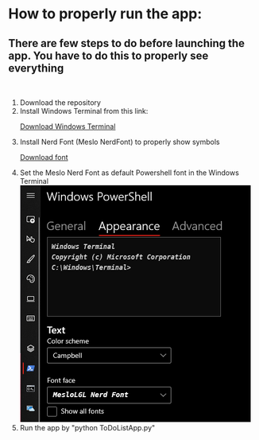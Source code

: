  <h1>How to properly run the app: </h1>
 
 <h2>There are few steps to do before launching the app. You have to do this to properly see everything</h2>
 <br>
    <ol>
        <li>Download the repository</li>
        <li>Install Windows Terminal from this link: </li>
        <p><a href = "https://docs.microsoft.com/en-us/windows/terminal/install"> Download Windows Terminal</a></p>
        <li>Install Nerd Font (Meslo NerdFont) to properly show symbols</li>
        <p><a href  = "https://www.nerdfonts.com/font-downloads">Download font</a></p>
        <li>Set the Meslo Nerd Font as default Powershell font in the Windows Terminal</li>
        <img src ="NerdFontScreen.png">
        <li>Run the app by "python ToDoListApp.py"</li>
    </ol>
